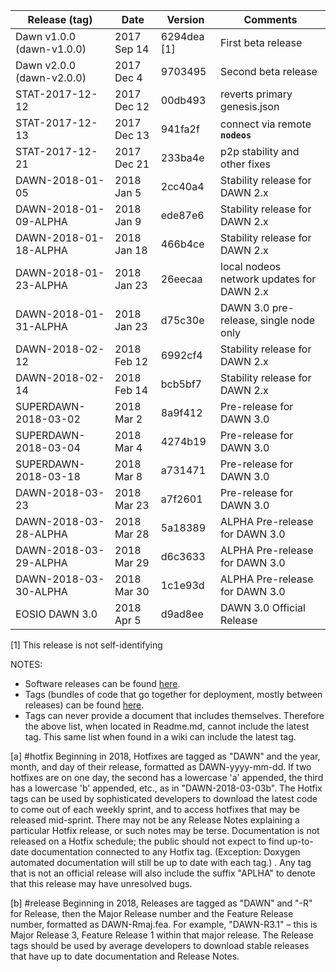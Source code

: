 | Release (tag)                 | Date        | Version     | Comments             |
|-------------------------------|-------------|-------------|----------------------|
| Dawn v1.0.0 (dawn-v1.0.0)     | 2017 Sep 14 | 6294dea [1] | First beta release   |
| Dawn v2.0.0 (dawn-v2.0.0)     | 2017 Dec 4  | 9703495     | Second beta release  |
| STAT-2017-12-12            | 2017 Dec 12 | 00db493  | reverts primary genesis.json|
| STAT-2017-12-13            | 2017 Dec 13 | 941fa2f  | connect via remote **`nodeos`** |
| STAT-2017-12-21            | 2017 Dec 21 | 233ba4e  | p2p stability and other fixes |
| DAWN-2018-01-05            | 2018 Jan 5 | 2cc40a4  | Stability release for DAWN 2.x |
| DAWN-2018-01-09-ALPHA            | 2018 Jan 9 | ede87e6  | Stability release for DAWN 2.x |
| DAWN-2018-01-18-ALPHA            | 2018 Jan 18 | 466b4ce  | Stability release for DAWN 2.x |
| DAWN-2018-01-23-ALPHA            | 2018 Jan 23 | 26eecaa  | local nodeos network updates for DAWN 2.x |
| DAWN-2018-01-31-ALPHA            | 2018 Jan 23 | d75c30e  | DAWN 3.0 pre-release, single node only |
| DAWN-2018-02-12           | 2018 Feb 12 | 6992cf4  | Stability release for DAWN 2.x |
| DAWN-2018-02-14           | 2018 Feb 14 | bcb5bf7  | Stability release for DAWN 2.x |
| SUPERDAWN-2018-03-02           | 2018 Mar 2 | 8a9f412  | Pre-release for DAWN 3.0 |
| SUPERDAWN-2018-03-04           | 2018 Mar 4 | 4274b19  | Pre-release for DAWN 3.0 |
| SUPERDAWN-2018-03-18           | 2018 Mar 8 | a731471  | Pre-release for DAWN 3.0 |
| DAWN-2018-03-23           | 2018 Mar 23 | a7f2601  | Pre-release for DAWN 3.0 |
| DAWN-2018-03-28-ALPHA           | 2018 Mar 28 | 5a18389  | ALPHA Pre-release for DAWN 3.0 |
| DAWN-2018-03-29-ALPHA           | 2018 Mar 29 | d6c3633  | ALPHA Pre-release for DAWN 3.0 |
| DAWN-2018-03-30-ALPHA           | 2018 Mar 30 | 1c1e93d  | ALPHA Pre-release for DAWN 3.0 |
| EOSIO DAWN 3.0           | 2018 Apr 5 | d9ad8ee  | DAWN 3.0 Official Release |

[1] This release is not self-identifying

NOTES: 
* Software releases can be found [here](https://github.com/EOSIO/eos/releases "EOS.IO Releases").
* Tags (bundles of code that go together for deployment, mostly between releases) can be found [here](https://github.com/EOSIO/eos/tags "EOS.IO Software Tags").
* Tags can never provide a document that includes themselves. Therefore the above list, when located in Readme.md, cannot include the latest tag. This same list when found in a wiki can include the latest tag.

[a] #hotfix Beginning in 2018, Hotfixes are tagged as "DAWN" and the year, month, and day of their release, formatted as DAWN-yyyy-mm-dd. If two hotfixes are on one day, the second has a lowercase 'a' appended, the third has a lowercase 'b' appended, etc., as in "DAWN-2018-03-03b". The Hotfix tags can be used by sophisticated developers to download the latest code to come out of each weekly sprint, and to access hotfixes that may be released mid-sprint. There may not be any Release Notes explaining a particular Hotfix release, or such notes may be terse. Documentation is not released on a Hotfix schedule; the public should not expect to find up-to-date documentation connected to any Hotfix tag. (Exception: Doxygen automated documentation will still be up to date with each tag.) . Any tag that is not an official release will also include the suffix "APLHA" to denote that this release may have unresolved bugs.

[b] #release Beginning in 2018, Releases are tagged as "DAWN" and "-R" for Release, then the Major Release number and the Feature Release number, formatted as DAWN-Rmaj.fea. For example, "DAWN-R3.1" – this is Major Release 3, Feature Release 1 within that major release. The Release tags should be used by average developers to download stable releases that have up to date documentation and Release Notes.
